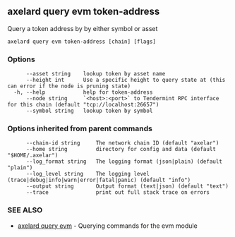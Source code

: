 ## axelard query evm token-address

Query a token address by by either symbol or asset

```
axelard query evm token-address [chain] [flags]
```

### Options

```
      --asset string    lookup token by asset name
      --height int      Use a specific height to query state at (this can error if the node is pruning state)
  -h, --help            help for token-address
      --node string     `<host>:<port>` to Tendermint RPC interface for this chain (default "tcp://localhost:26657")
      --symbol string   lookup token by symbol
```

### Options inherited from parent commands

```
      --chain-id string     The network chain ID (default "axelar")
      --home string         directory for config and data (default "$HOME/.axelar")
      --log_format string   The logging format (json|plain) (default "plain")
      --log_level string    The logging level (trace|debug|info|warn|error|fatal|panic) (default "info")
      --output string       Output format (text|json) (default "text")
      --trace               print out full stack trace on errors
```

### SEE ALSO

- [axelard query evm](/cli-docs/v0_31_3/axelard_query_evm) - Querying commands for the evm module

